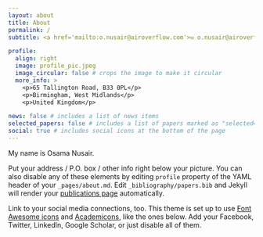 ```yaml
---
layout: about
title: About
permalink: /
subtitle: <a href='mailto:o.nusair@airoverflow.com'>✉️ o.nusair@airoverflow.com</a>

profile:
  align: right
  image: profile_pic.jpeg
  image_circular: false # crops the image to make it circular
  more_info: >
    <p>65 Tallington Road, B33 0PL</p>
    <p>Birmingham, West Midlands</p>
    <p>United Kingdom</p>

news: false # includes a list of news items
selected_papers: false # includes a list of papers marked as "selected={true}"
social: true # includes social icons at the bottom of the page
---
```


My name is Osama Nusair.

Put your address / P.O. box / other info right below your picture. You can also disable any of these elements by editing `profile` property of the YAML header of your `_pages/about.md`. Edit `_bibliography/papers.bib` and Jekyll will render your [publications page](/al-folio/publications/) automatically.

Link to your social media connections, too. This theme is set up to use [Font Awesome icons](https://fontawesome.com/) and [Academicons](https://jpswalsh.github.io/academicons/), like the ones below. Add your Facebook, Twitter, LinkedIn, Google Scholar, or just disable all of them.
